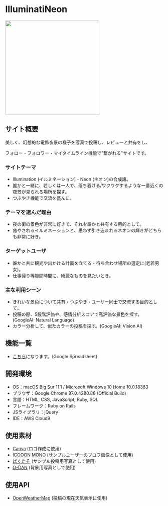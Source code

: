 # IlluminatiNeon
<img src="https://user-images.githubusercontent.com/72348241/103642143-11f6ae80-4f96-11eb-9c7f-205ea887a1af.gif" width="300">

## サイト概要
美しく、幻想的な電飾夜景の様子を写真で投稿し、レビューと共有をし、

フォロー・フォロワー・マイタイムライン機能で"繋がれる"サイトです。

### サイトテーマ

- Illumination (イルミネーション)・Neon (ネオン)の合成語。
- 誰かと一緒に、若しくは一人で、落ち着ける/ワクワクするような一番近くの夜景が見られる場所を探す。
- つぶやき機能で交流を盛んに。

### テーマを選んだ理由
- 夜の街の景色が非常に好きで、それを誰かと共有する目的として。
- 癒やされるイルミネーションと、思わず引き込まれるネオンの輝きがどちらも非常に好き。

### ターゲットユーザ
- 誰かと共に観光や出かける計画を立てる・待ち合わせ場所の選定に(老若男女)。
- 仕事帰り等隙間時間に、綺麗なものを見たいとき。

### 主な利用シーン
- きれいな景色について共有・つぶやき・ユーザー同士で交流する目的として。
- 投稿の際、5段階評価や、感情分析スコアで高評価な景色を探す。(GoogleAI: Natural Language)
- カラー分析して、似たカラーの投稿を探す。(GoogleAI: Vision AI)

## 機能一覧

- [こちら](https://docs.google.com/spreadsheets/d/1IZ7nBqO4O-TzcRo4jMDtAHJ9OxnpyXVyN0LFA267XAs/edit?usp=sharing)になります。(Google Spreadsheet)

## 開発環境
- OS：macOS Big Sur 11.1 / Microsoft Windows 10 Home 10.0.18363
- ブラウザ：Google Chrome 87.0.4280.88 (Official Build)
- 言語：HTML, CSS, JavaScript, Ruby, SQL
- フレームワーク：Ruby on Rails
- JSライブラリ：jQuery
- IDE：AWS Cloud9

## 使用素材

- [Canva](https://www.canva.com/) (ロゴ作成に使用)
- [ICOOON MONO](https://icooon-mono.com/about-icoon-mono/) (サンプルユーザーのプロフ画像として使用)
- [ぱくたそ](https://www.pakutaso.com/) (サンプル投稿用写真として使用)
- [O-DAN](https://o-dan.net/ja/) (背景用写真として使用)

## 使用API

- [OpenWeatherMap](https://openweathermap.org/) (投稿の現在天気表示に使用)
